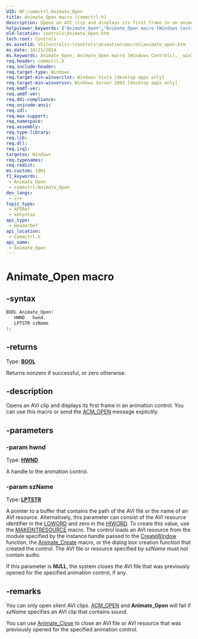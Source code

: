 ```yaml
---
UID: NF:commctrl.Animate_Open
title: Animate_Open macro (commctrl.h)
description: Opens an AVI clip and displays its first frame in an animation control. You can use this macro or send the ACM_OPEN message explicitly.
helpviewer_keywords: ["Animate_Open","Animate_Open macro [Windows Controls]","_win32_Animate_Open","_win32_Animate_Open_cpp","commctrl/Animate_Open","controls.Animate_Open","controls._win32_Animate_Open"]
old-location: controls\Animate_Open.htm
tech.root: Controls
ms.assetid: VS|Controls|~\controls\animation\macros\animate_open.htm
ms.date: 10/21/2024
ms.keywords: Animate_Open, Animate_Open macro [Windows Controls], _win32_Animate_Open, _win32_Animate_Open_cpp, commctrl/Animate_Open, controls.Animate_Open, controls._win32_Animate_Open
req.header: commctrl.h
req.include-header: 
req.target-type: Windows
req.target-min-winverclnt: Windows Vista [desktop apps only]
req.target-min-winversvr: Windows Server 2003 [desktop apps only]
req.kmdf-ver: 
req.umdf-ver: 
req.ddi-compliance: 
req.unicode-ansi: 
req.idl: 
req.max-support: 
req.namespace: 
req.assembly: 
req.type-library: 
req.lib: 
req.dll: 
req.irql: 
targetos: Windows
req.typenames: 
req.redist: 
ms.custom: 19H1
f1_keywords:
 - Animate_Open
 - commctrl/Animate_Open
dev_langs:
 - c++
topic_type:
 - APIRef
 - kbSyntax
api_type:
 - HeaderDef
api_location:
 - Commctrl.h
api_name:
 - Animate_Open
---
```


# Animate_Open macro

## -syntax

```cpp
BOOL Animate_Open(
   HWND   hwnd,
   LPTSTR szName
);
```

## -returns

Type: **[BOOL](/windows/desktop/winprog/windows-data-types)**

Returns nonzero if successful, or zero otherwise.


## -description

Opens an AVI clip and displays its first frame in an animation control. You can use this macro or send the <a href="/windows/desktop/Controls/acm-open">ACM_OPEN</a> message explicitly.

## -parameters

### -param hwnd

Type: <b><a href="/windows/desktop/WinProg/windows-data-types">HWND</a></b>

A handle to the animation control.

### -param szName

Type: <b><a href="/windows/desktop/WinProg/windows-data-types">LPTSTR</a></b>

A pointer to a buffer that contains the path of the AVI file or the name of an AVI resource. Alternatively, this parameter can consist of the AVI resource identifier in the <a href="/previous-versions/windows/desktop/legacy/ms632659(v=vs.85)">LOWORD</a> and zero in the <a href="/previous-versions/windows/desktop/legacy/ms632657(v=vs.85)">HIWORD</a>. To create this value, use the <a href="/windows/desktop/api/winuser/nf-winuser-makeintresourcea">MAKEINTRESOURCE</a> macro. The control loads an AVI resource from the module specified by the instance handle passed to the <a href="/windows/desktop/api/winuser/nf-winuser-createwindowa">CreateWindow</a> function, the <a href="/windows/desktop/api/commctrl/nf-commctrl-animate_create">Animate_Create</a> macro, or the dialog box creation function that created the control. The AVI file or resource specified by <i>szName</i> must not contain audio.



If this parameter is <b>NULL</b>, the system closes the AVI file that was previously opened for the specified animation control, if any.

## -remarks

You can only open silent AVI clips. <a href="/windows/desktop/Controls/acm-open">ACM_OPEN</a> and <b>Animate_Open</b> will fail if <i>szName</i> specifies an AVI clip that contains sound. 

You can use <a href="/windows/desktop/api/commctrl/nf-commctrl-animate_close">Animate_Close</a> to close an AVI file or AVI resource that was previously opened for the specified animation control.
